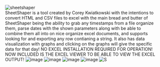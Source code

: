 


![sheetshaper](https://user-images.githubusercontent.com/121850504/215518162-7571003b-35d9-4bc9-aa26-ed7ddb339148.png) <br>
SheetShaper is a tool created by Corey Kwiatkowski with the intentions to convert HTML and CSV files to excel with the main bread and butter of SheetShaper being the ability to grab any timestamps from a file organize them, parse dates with the shown parameters along with be able to combine them all into on nice organize excel documents, and supports looking for and exporting any row contianing a string. It also has data visualization with graphs and clicking on the graphs will give the specific data for that day! NO EXCEL INSTALLATION REQUIRED FOR OPERATION! NOW INCLUDED IS THE EXCEL VIEWER TO BE ABLE TO VIEW THE EXCEL OUTPUT!
![image](https://user-images.githubusercontent.com/121850504/215585014-b84d8a77-8859-42c7-b7c4-fc0eeeedae72.png)
![image](https://user-images.githubusercontent.com/121850504/217286001-57664736-91c7-4fbf-9c0a-67c909745cfe.png)
![image](https://user-images.githubusercontent.com/121850504/215518871-f9cc56be-16d1-4154-b0ae-be7829e0e6cd.png)
![image](https://user-images.githubusercontent.com/121850504/215520177-cd37d996-a527-4f6b-b4a4-85efed48c496.png)
![S](https://user-images.githubusercontent.com/121850504/215572765-4573a6e2-308a-4609-ab2e-dc1e12dbecd5.png)


